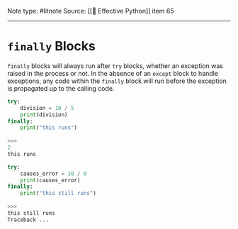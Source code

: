 Note type: #litnote
Source: [[📖 Effective Python]] item 65

---
# `finally` Blocks
`finally` blocks will always run after `try` blocks, whether an exception was raised in the process or not. In the absence of an `except` block to handle exceptions, any code within the `finally` block will run before the exception is propagated up to the calling code.
```python
try:
	division = 10 / 5
	print(division)
finally:
	print("this runs")
	
>>>
2
this runs
```

```python
try:
	causes_error = 10 / 0
	print(causes_error)
finally:
	print("this still runs")
	
>>>
this still runs
Traceback ...
```